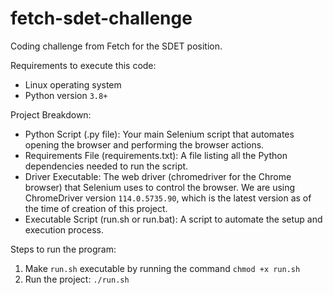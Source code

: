 # fetch-sdet-challenge
Coding challenge from Fetch for the SDET position.

Requirements to execute this code:
 - Linux operating system
 - Python version `3.8+`

Project Breakdown:
 - Python Script (.py file): Your main Selenium script that automates opening the browser and performing the browser actions.
 - Requirements File (requirements.txt): A file listing all the Python dependencies needed to run the script.
 - Driver Executable: The web driver (chromedriver for the Chrome browser) that Selenium uses to control the browser. We are using ChromeDriver version `114.0.5735.90`, which is the latest version as of the time of creation of this project.
 - Executable Script (run.sh or run.bat): A script to automate the setup and execution process.

Steps to run the program:
1. Make `run.sh` executable by running the command `chmod +x run.sh`
2. Run the project: `./run.sh`